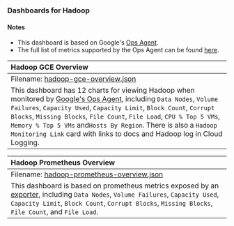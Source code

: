 ### Dashboards for Hadoop

#### Notes

- This dashboard is based on Google's [Ops Agent](https://cloud.google.com/stackdriver/docs/solutions/agents/ops-agent).
- The full list of metrics supported by the Ops Agent can be found [here](https://cloud.google.com/stackdriver/docs/solutions/agents/ops-agent/third-party/hadoop#monitored-metrics).

|Hadoop GCE Overview|
|:------------------|
|Filename: [hadoop-gce-overview.json](hadoop-gce-overview.json)|
|This dashboard has 12 charts for viewing Hadoop when monitored by [Google's Ops Agent](https://cloud.google.com/stackdriver/docs/solutions/agents/ops-agent/third-party/hadoop#monitored-metrics), including `Data Nodes`, `Volume Failures`, `Capacity Used`, `Capacity Limit`, `Block Count`, `Corrupt Blocks`, `Missing Blocks`, `File Count`, `File Load`, `CPU % Top 5 VMs`, `Memory % Top 5 VMs` and`Hosts By Region`. There is also a `Hadoop Monitoring Link` card with links to docs and Hadoop log in Cloud Logging.|

|Hadoop Prometheus Overview|
|:------------------|
|Filename: [hadoop-prometheus-overview.json](hadoop-prometheus-overview.json)|
|This dashboard is based on prometheus metrics exposed by an [exporter](https://github.com/prometheus/jmx_exporter), including `Data Nodes`, `Volume Failures`, `Capacity Used`, `Capacity Limit`, `Block Count`, `Corrupt Blocks`, `Missing Blocks`, `File Count`, and `File Load`.|
